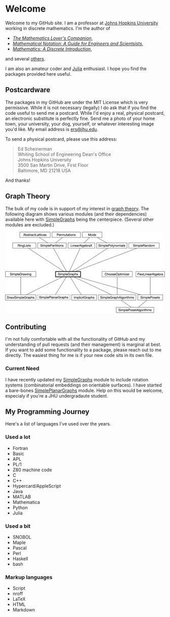 # Welcome

Welcome to my GitHub site. I am a professor at [Johns Hopkins University](https://www.jhu.edu/) working in discrete mathematics. I'm the author of
+ [*The Mathematics Lover's Companion*](https://www.ams.jhu.edu/ers/books/math-lovers-companion/),
+ [*Mathematical Notation: A Guide for Engineers and Scientsists*](https://www.ams.jhu.edu/ers/books/mathematical-notation/),
+ [*Mathematics: A Discrete Introduction*](https://www.ams.jhu.edu/ers/books/mathematics-a-discrete-introduction/),

and several [others](https://www.ams.jhu.edu/ers/books/).


I am also an amateur coder and [Julia](https://julialang.org/) enthusiast. I hope you find the packages provided here useful.

## Postcardware

The packages in my GitHub are under the MIT License which is very permissive. While it is not necessary (legally)
I do ask that if you find the code useful to send me a postcard. While I'd enjoy a real, physical postcard, an
electronic substitute is perfectly fine. Send me a photo of your home town, your university, your dog, yourself, or whatever
interesting image you'd like. My email address is <ers@jhu.edu>.

To send a physical postcard, please use this address:

> Ed Scheinerman <br>
> Whiting School of Engineering Dean's Office<br>
> Johns Hopkins University<br>
> 3500 San Martin Drive, First Floor<br>
> Baltimore, MD 21218 USA

And thanks!

## Graph Theory

The bulk of my code is in support of my interest in [graph theory](https://en.wikipedia.org/wiki/Graph_theory). 
The following diagram shows various modules (and their dependencies) available 
here with [SimpleGraphs](https://github.com/scheinerman/SimpleGraphs.jl) being the centerpiece. (Several other modules are excluded.)

![](SimpleOrgChart.png)

## Contributing

I'm not fully comfortable with all the functionality of GitHub and my understanding of pull requests (and their management)
is marginal at best. If you want to add some functionality to a package, please reach out to me directly. The easiest 
thing for me is if your new code sits in its own file.

### Current Need

I have recently updated my [SimpleGraphs](https://github.com/scheinerman/SimpleGraphs.jl) module to include rotation
systems (combinatorial embeddings on orientable surfaces). I have started a bare-bones 
[SimplePlanarGraphs](https://github.com/scheinerman/SimplePlanarGraphs.jl) module. 
Help on this would be welcome, especialy if you're a JHU undergradaute student.

## My Programming Journey

Here's a list of languages I've used over the years.

### Used a lot

* Fortran
* Basic
* APL
* PL/1
* Z80 machine code
* C
* C++
* Hypercard/AppleScript
* Java
* MATLAB
* Mathematica
* Python
* Julia

### Used a bit

* SNOBOL
* Maple
* Pascal
* Perl
* Haskell
* bash

### Markup languages

* Script
* nroff
* LaTeX
* HTML
* Markdown




<!--
**scheinerman/scheinerman** is a ✨ _special_ ✨ repository because its `README.md` (this file) appears on your GitHub profile.

Here are some ideas to get you started:

- 🔭 I’m currently working on ...
- 🌱 I’m currently learning ...
- 👯 I’m looking to collaborate on ...
- 🤔 I’m looking for help with ...
- 💬 Ask me about ...
- 📫 How to reach me: ...
- 😄 Pronouns: ...
- ⚡ Fun fact: ...
-->
